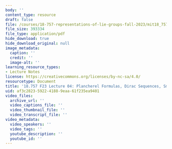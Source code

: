 ```yaml
---
body: ''
content_type: resource
draft: false
file: /courses/18-757-representations-of-lie-groups-fall-2023/mit18_757_f23_lec04.pdf
file_size: 393334
file_type: application/pdf
hide_download: true
hide_download_original: null
image_metadata:
  caption: ''
  credit: ''
  image-alt: ''
learning_resource_types:
- Lecture Notes
license: https://creativecommons.org/licenses/by-nc-sa/4.0/
resourcetype: Document
title: '18.757 F23 Lecture 04: Plancherel Formulas, Dirac Sequences, Smooth Vectors'
uid: af3c2823-5922-4188-9eaa-61f235ea9401
video_files:
  archive_url: ''
  video_captions_file: ''
  video_thumbnail_file: ''
  video_transcript_file: ''
video_metadata:
  video_speakers: ''
  video_tags: ''
  youtube_description: ''
  youtube_id: ''
---
```

